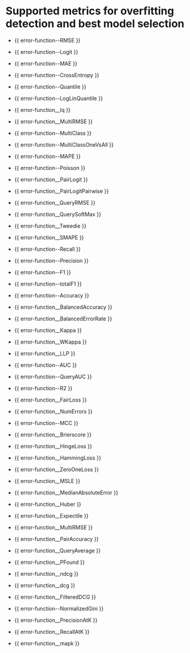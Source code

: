 # Supported metrics for overfitting detection and best model selection

- {{ error-function--RMSE }}
- {{ error-function--Logit }}
- {{ error-function--MAE }}
- {{ error-function--CrossEntropy }}
- {{ error-function--Quantile }}
- {{ error-function--LogLinQuantile }}
- {{ error-function__lq }}
- {{ error-function__MultiRMSE }}
- {{ error-function--MultiClass }}
- {{ error-function--MultiClassOneVsAll }}
- {{ error-function--MAPE }}
- {{ error-function--Poisson }}
- {{ error-function__PairLogit }}
- {{ error-function__PairLogitPairwise }}
- {{ error-function__QueryRMSE }}
- {{ error-function__QuerySoftMax }}
- {{ error-function__Tweedie }}

- {{ error-function__SMAPE }}
- {{ error-function--Recall }}
- {{ error-function--Precision }}
- {{ error-function--F1 }}
- {{ error-function--totalF1 }}
- {{ error-function--Accuracy }}
- {{ error-function__BalancedAccuracy }}
- {{ error-function__BalancedErrorRate }}
- {{ error-function__Kappa }}
- {{ error-function__WKappa }}
- {{ error-function__LLP }}
- {{ error-function--AUC }}
- {{ error-function--QueryAUC }}
- {{ error-function--R2 }}
- {{ error-function__FairLoss }}
- {{ error-function__NumErrors }}
- {{ error-function--MCC }}
- {{ error-function__Brierscore }}
- {{ error-function__HingeLoss }}
- {{ error-function__HammingLoss }}
- {{ error-function__ZeroOneLoss }}
- {{ error-function__MSLE }}
- {{ error-function__MedianAbsoluteError }}
- {{ error-function__Huber }}
- {{ error-function__Expectile }}
- {{ error-function__MultiRMSE }}
- {{ error-function__PairAccuracy }}
- {{ error-function__QueryAverage }}
- {{ error-function__PFound }}
- {{ error-function__ndcg }}
- {{ error-function__dcg }}
- {{ error-function__FilteredDCG }}
- {{ error-function--NormalizedGini }}
- {{ error-function__PrecisionAtK }}
- {{ error-function__RecallAtK }}
- {{ error-function__mapk }}

